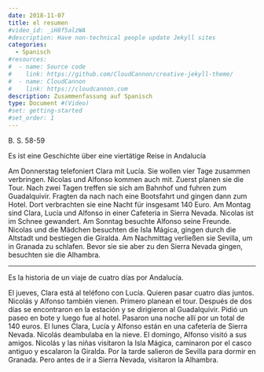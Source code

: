 ```yaml
---
date: 2018-11-07
title: el resumen
#video_id: _iH8f5alzWA
#description: Have non-technical people update Jekyll sites
categories:
  - Spanisch
#resources:
#  - name: Source code
#    link: https://github.com/CloudCannon/creative-jekyll-theme/
#  - name: CloudCannon
#    link: https://cloudcannon.com
description: Zusammenfassung auf Spanisch
type: Document #(Video)
#set: getting-started
#set_order: 1
---
```


B. S. 58-59

Es ist eine Geschichte über eine viertätige Reise in Andalucía

Am Donnerstag telefoniert Clara mit Lucía. Sie wollen vier Tage zusammen verbringen. Nicolas und Alfonso kommen auch mit. Zuerst planen sie die Tour. Nach zwei Tagen treffen sie sich am Bahnhof und fuhren zum Guadalquivir. Fragten da nach nach eine Bootsfahrt und gingen dann zum Hotel. Dort verbrachten sie eine Nacht für insgesamt 140 Euro. Am Montag sind Clara, Lucía und Alfonso in einer Cafeteria in Sierra Nevada. Nicolas ist im Schnee gewandert. Am Sonntag besuchte Alfonso seine Freunde. Nicolas und die Mädchen besuchten die Isla Mágica, gingen durch die Altstadt und bestiegen die Giralda. Am Nachmittag verließen sie Sevilla, um in Granada zu schlafen. Bevor sie sie aber zu den Sierra Nevada gingen, besuchten sie die Alhambra.

------

Es la historia de un viaje de cuatro días por Andalucía.

El jueves, Clara está al teléfono con Lucía. Quieren pasar cuatro días juntos. Nicolás y Alfonso también vienen. Primero planean el tour. Después de dos días se encontraron en la estación y se dirigieron al Guadalquivir. Pidió un paseo en bote y luego fue al hotel. Pasaron una noche allí por un total de 140 euros. El lunes Clara, Lucía y Alfonso están en una cafetería de Sierra Nevada. Nicolás deambulaba en la nieve. El domingo, Alfonso visitó a sus amigos. Nicolás y las niñas visitaron la Isla Mágica, caminaron por el casco antiguo y escalaron la Giralda. Por la tarde salieron de Sevilla para dormir en Granada. Pero antes de ir a Sierra Nevada, visitaron la Alhambra.
